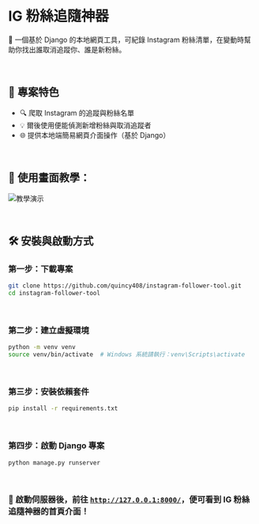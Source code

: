 # IG 粉絲追隨神器

📱 一個基於 Django 的本地網頁工具，可紀錄 Instagram 粉絲清單，在變動時幫助你找出誰取消追蹤你、誰是新粉絲。

<br>

## 🚀 專案特色

- 🔍 爬取 Instagram 的追蹤與粉絲名單
- 💡 爾後使用便能偵測新增粉絲與取消追蹤者
- 🌐 提供本地端簡易網頁介面操作（基於 Django）

<br>

## 🔽 使用畫面教學：
![教學演示](./static/PNG/7.gif)

<br>

## 🛠️ 安裝與啟動方式

### 第一步：下載專案

```bash
git clone https://github.com/quincy408/instagram-follower-tool.git
cd instagram-follower-tool
```
<br>

### 第二步：建立虛擬環境

```bash
python -m venv venv
source venv/bin/activate  # Windows 系統請執行：venv\Scripts\activate
```
<br>

### 第三步：安裝依賴套件

```bash
pip install -r requirements.txt
```
<br>

### 第四步：啟動 Django 專案

```bash
python manage.py runserver
```

<br>

### 🎉 啟動伺服器後，前往 [`http://127.0.0.1:8000/`](http://127.0.0.1:8000/)，便可看到 IG 粉絲追隨神器的首頁介面！

